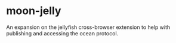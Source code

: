 # moon-jelly
An expansion on the jellyfish cross-browser extension to help with publishing and accessing the ocean protocol.
